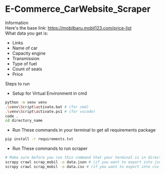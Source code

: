 # E-Commerce_CarWebsite_Scraper

Information
<br>Here's the base link: https://mobilbaru.mobil123.com/price-list
<br>What data you get is:
- Links
- Name of car
- Capacity engine
- Transmission
- Type of fuel
- Count of seats
- Price

Steps to run

- Setup for Virtual Environment in cmd
```bash
python -m venv venv
.\venv\Script\activate.bat # (for cmd)
.\venv\Script\activate.ps1 # (for vscode)
code .
cd directory_name
```

- Run These commands in your terminal to get all requirements package
```bash
pip install -r requirements.txt 
```

- Run These commands to run scraper
```bash
# Make sure before you run this command that your terminal is in directory with scrapy.cfg
scrapy crawl scrap_mobil -o data.json # (if you want to export into json file)
scrapy crawl scrap_mobil -o data.csv # (if you want to export into csv file)
```

